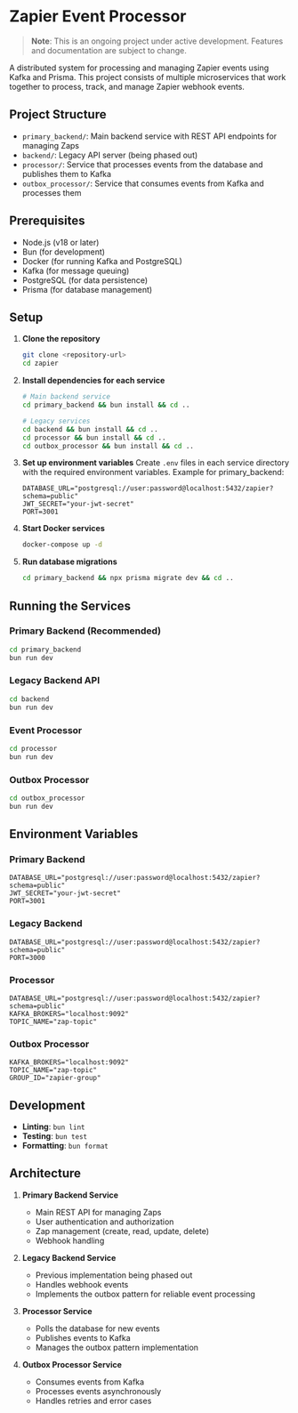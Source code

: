 # Zapier Event Processor

> **Note**: This is an ongoing project under active development. Features and documentation are subject to change.

A distributed system for processing and managing Zapier events using Kafka and Prisma. This project consists of multiple microservices that work together to process, track, and manage Zapier webhook events.

## Project Structure

- `primary_backend/`: Main backend service with REST API endpoints for managing Zaps
- `backend/`: Legacy API server (being phased out)
- `processor/`: Service that processes events from the database and publishes them to Kafka
- `outbox_processor/`: Service that consumes events from Kafka and processes them

## Prerequisites

- Node.js (v18 or later)
- Bun (for development)
- Docker (for running Kafka and PostgreSQL)
- Kafka (for message queuing)
- PostgreSQL (for data persistence)
- Prisma (for database management)

## Setup

1. **Clone the repository**
   ```bash
   git clone <repository-url>
   cd zapier
   ```

2. **Install dependencies for each service**
   ```bash
   # Main backend service
   cd primary_backend && bun install && cd ..
   
   # Legacy services
   cd backend && bun install && cd ..
   cd processor && bun install && cd ..
   cd outbox_processor && bun install && cd ..
   ```

3. **Set up environment variables**
   Create `.env` files in each service directory with the required environment variables.
   Example for primary_backend:
   ```env
   DATABASE_URL="postgresql://user:password@localhost:5432/zapier?schema=public"
   JWT_SECRET="your-jwt-secret"
   PORT=3001
   ```

4. **Start Docker services**
   ```bash
   docker-compose up -d
   ```

5. **Run database migrations**
   ```bash
   cd primary_backend && npx prisma migrate dev && cd ..
   ```

## Running the Services

### Primary Backend (Recommended)
```bash
cd primary_backend
bun run dev
```

### Legacy Backend API
```bash
cd backend
bun run dev
```

### Event Processor
```bash
cd processor
bun run dev
```

### Outbox Processor
```bash
cd outbox_processor
bun run dev
```

## Environment Variables

### Primary Backend
```env
DATABASE_URL="postgresql://user:password@localhost:5432/zapier?schema=public"
JWT_SECRET="your-jwt-secret"
PORT=3001
```

### Legacy Backend
```env
DATABASE_URL="postgresql://user:password@localhost:5432/zapier?schema=public"
PORT=3000
```

### Processor
```env
DATABASE_URL="postgresql://user:password@localhost:5432/zapier?schema=public"
KAFKA_BROKERS="localhost:9092"
TOPIC_NAME="zap-topic"
```

### Outbox Processor
```env
KAFKA_BROKERS="localhost:9092"
TOPIC_NAME="zap-topic"
GROUP_ID="zapier-group"
```

## Development

- **Linting**: `bun lint`
- **Testing**: `bun test`
- **Formatting**: `bun format`

## Architecture

1. **Primary Backend Service**
   - Main REST API for managing Zaps
   - User authentication and authorization
   - Zap management (create, read, update, delete)
   - Webhook handling

2. **Legacy Backend Service**
   - Previous implementation being phased out
   - Handles webhook events
   - Implements the outbox pattern for reliable event processing

2. **Processor Service**
   - Polls the database for new events
   - Publishes events to Kafka
   - Manages the outbox pattern implementation

3. **Outbox Processor Service**
   - Consumes events from Kafka
   - Processes events asynchronously
   - Handles retries and error cases

